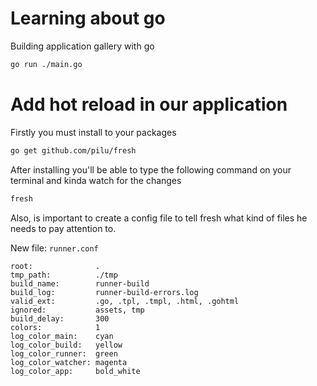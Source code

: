# Learning about go

Building application gallery with go

```bash
go run ./main.go
```

# Add hot reload in our application

Firstly you must install to your packages

```bash
go get github.com/pilu/fresh
```

After installing you'll be able to type the following command on your terminal and kinda watch for the changes

```bash
fresh
```

Also, is important to create a config file to tell fresh what kind of files he needs to pay attention to.


New file: `runner.conf`

```
root:              .
tmp_path:          ./tmp
build_name:        runner-build
build_log:         runner-build-errors.log
valid_ext:         .go, .tpl, .tmpl, .html, .gohtml
ignored:           assets, tmp
build_delay:       300
colors:            1
log_color_main:    cyan
log_color_build:   yellow
log_color_runner:  green
log_color_watcher: magenta
log_color_app:     bold_white
```

